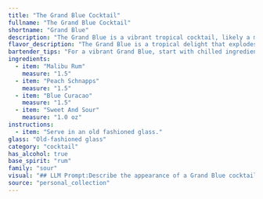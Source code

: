 ```yaml
---
title: "The Grand Blue Cocktail"
fullname: "The Grand Blue Cocktail"
shortname: "Grand Blue"
description: "The Grand Blue is a vibrant tropical cocktail, likely a modern creation,  belonging to the **Sour** family.  Its base of rum, the sweetness of Malibu, and tartness of sour mix are a classic sour recipe, enhanced with the fruity flavors of peach schnapps and the striking blue hue of Curacao. "
flavor_description: "The Grand Blue is a tropical delight that explodes with sweet, fruity flavors. The Malibu Rum provides a smooth coconut base, while the Peach Schnapps adds a juicy, ripe peach sweetness. Blue Curacao contributes a bright, citrusy tang and the Sweet and Sour balances everything out with a touch of tartness. This cocktail is refreshing and easy to drink, perfect for a hot summer day. "
bartender_tips: "For a vibrant Grand Blue, start with chilled ingredients. Layer the Malibu and Peach Schnapps first, then carefully pour the Blue Curaçao on top, creating a distinct blue layer. Gently add sweet and sour last, ensuring a smooth transition between the layers.  Shake well to blend the flavors before serving in a chilled glass. "
ingredients:
  - item: "Malibu Rum"
    measure: "1.5"
  - item: "Peach Schnapps"
    measure: "1.5"
  - item: "Blue Curacao"
    measure: "1.5"
  - item: "Sweet And Sour"
    measure: "1.0 oz"
instructions:
  - item: "Serve in an old fashioned glass."
glass: "Old-fashioned glass"
category: "cocktail"
has_alcohol: true
base_spirit: "rum"
family: "sour"
visual: "## LLM Prompt:Describe the appearance of a Grand Blue cocktail, made with Malibu Rum, Peach Schnapps, Blue Curacao, and Sweet & Sour. Consider the following:* **Color:** What shades of blue and other colors are present? Is it a solid color, or does it have layers or gradients?* **Clarity:** Is it clear, cloudy, or hazy?* **Texture:** Is it smooth, bubbly, or does it have any garnishes?* **Overall Impression:** How would you describe the visual appeal of the cocktail? Is it vibrant and playful, or sophisticated and elegant?**Example Response:** The Grand Blue is a vibrant, layered masterpiece. The bottom layer is a rich, golden amber hue from the Malibu Rum and Peach Schnapps, topped with a bright, electric blue layer from the Blue Curacao. The Sweet & Sour, while contributing to the flavor, doesn't significantly alter the color palette. The cocktail is clear and refreshing, with a gentle effervescence that dances in the glass.  The Grand Blue is a captivating drink, offering a visual feast before even taking the first sip. "
source: "personal_collection"
---
```


